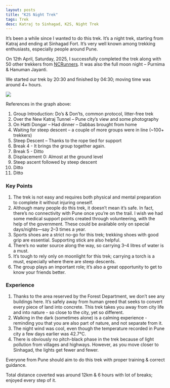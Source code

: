 ```yaml
---
layout: posts
title: "K2S Night Trek"
tags: Trek
desc: Katraj to Sinhagad, K2S, Night Trek
---
```


It’s been a while since I wanted to do this trek. It’s a night trek,
starting from Katraj and ending at Sinhagad Fort. It’s very well
known among trekking enthusiasts, especially people around Pune.

On 12th April, Saturday, 2025, I successfully completed the trek along
with 50 other trekkers from [NCRunners](https://ncrunners.in). It was
also the full moon night – Purnima & Hanuman Jayanti.

We started our trek by 20:30 and finished by 04:30; moving time was
around 4+ hours.

![](/blog/assets/images/K2S.png)

References in the graph above:

1. Group Introduction: Do’s & Don’ts, common protocol, litter-free trek  
2. Over the New Katraj Tunnel – Pune city’s view and some photography  
3. On Hatti Dongar – Had dinner – Dabbas brought from home  
4. Waiting for steep descent – a couple of more groups were in line (~100+ trekkers)  
5. Steep Descent – Thanks to the rope tied for support  
6. Break 4 - It brings the group together again.
7. Break 5 - Ditto 
8. Displacement 0: Almost at the ground level  
9. Steep ascent followed by steep descent  
10. Ditto 
11. Ditto 

### Key Points

1. The trek is not easy and requires both physical and mental preparation to complete it without injuring oneself.  
2. Although many people do this trek, it doesn’t mean it’s safe. In fact, there’s no connectivity with Pune once you’re on the trail. I wish we had some medical support points created through volunteering, with the help of the government. These could be available only on special days/nights—say 2–3 times a year.  
3. Sports shoes are a strict no-go for this trek; trekking shoes with good grip are essential. Supporting stick are also helpful.
4. There’s no water source along the way, so carrying 3–4 litres of water is a must.  
5. It’s tough to rely only on moonlight for this trek; carrying a torch is a must, especially where there are steep descents.  
6. The group plays an important role; it’s also a great opportunity to get to know your friends better.  

### Experience

1. Thanks to the area reserved by the Forest Department, we don’t see any buildings here. It’s safely away from human greed that seeks to convert every piece of land into concrete. This trek takes you away from city life and into nature - so close to the city, yet so different.  
2. Walking in the dark (sometimes alone) is a calming experience - reminding you that you are also part of nature, and not separate from it.  
3. The night wind was cool, even though the temperature recorded in Pune city a few days earlier was 42.7°C.  
4. There is obviously no pitch-black phase in the trek because of light pollution from villages and highways. However, as you move closer to Sinhagad, the lights get fewer and fewer.  

Everyone from Pune should aim to do this trek with proper training & correct guidance.

Total distance coverted was around 12km & 6 hours with lot of breaks; enjoyed every step of it.
